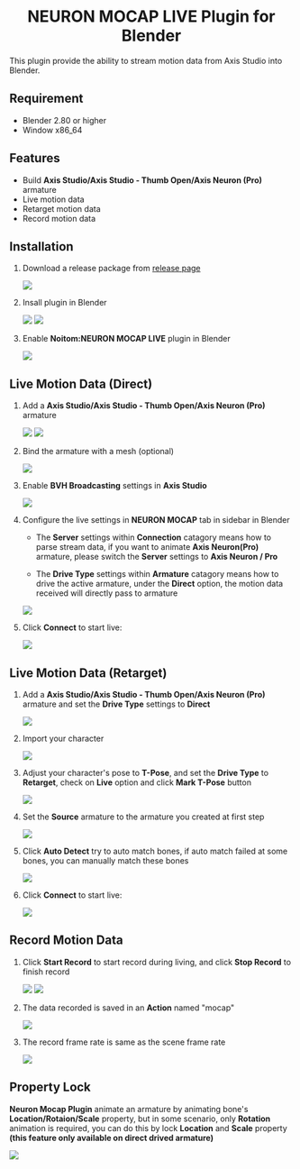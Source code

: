 # <center>NEURON MOCAP LIVE Plugin for Blender</center>

This plugin provide the ability to stream motion data from Axis Studio into Blender.

## Requirement
- Blender 2.80 or higher
- Window x86_64 

## Features
- Build **Axis Studio/Axis Studio - Thumb Open/Axis Neuron (Pro)** armature 
- Live motion data
- Retarget motion data
- Record motion data

## Installation
1. Download a release package from [release page](https://github.com/pnmocap/neuron_mocap_live-blender/releases)

   ![](img/install_01.png)

2. Insall plugin in Blender

   ![](img/install_02.png)
   ![](img/install_03.png)

3. Enable **Noitom:NEURON MOCAP LIVE** plugin in Blender
   
   ![](img/install_04.png)

## Live Motion Data (Direct)
1. Add a **Axis Studio/Axis Studio - Thumb Open/Axis Neuron (Pro)** armature
   
   ![](img/stream_01.png)
   ![](img/stream_02.png)

2. Bind the armature with a mesh (optional)
   
   ![](img/stream_03.png)

3. Enable **BVH Broadcasting** settings in **Axis Studio**
 
   ![](img/stream_04.png)

4. Configure the live settings in **NEURON MOCAP** tab in sidebar in Blender
   
   - The **Server** settings within **Connection** catagory means how to parse stream data, if you want to animate **Axis Neuron(Pro)** armature, please switch the **Server** settings to **Axis Neuron / Pro**

   - The **Drive Type** settings within **Armature** catagory means how to drive the active armature, under the **Direct** option, the motion data received will directly pass to armature 

   ![](img/stream_05.png)

5. Click **Connect** to start live:
   
   ![](img/stream_06.png)

## Live Motion Data (Retarget)
1. Add a **Axis Studio/Axis Studio - Thumb Open/Axis Neuron (Pro)** armature and set the **Drive Type** settings to **Direct**

   ![](img/retarget_01.png)

2. Import your character
    
   ![](img/retarget_02.png)

3. Adjust your character's pose to **T-Pose**, and set the **Drive Type** to **Retarget**, check on **Live** option and click **Mark T-Pose** button

   ![](img/retarget_03.png)

4. Set the **Source** armature to the armature you created at first step

   ![](img/retarget_04.png)

5. Click **Auto Detect** try to auto match bones, if auto match failed at some bones, you can manually match these bones

   ![](img/retarget_05.png)

6. Click **Connect** to start live:

   ![](img/retarget_06.png)

## Record Motion Data

1. Click **Start Record** to start record during living, and click **Stop Record** to finish record
   
   ![](img/record_01.png)
   ![](img/record_02.png)

2. The data recorded is saved in an **Action** named "mocap"
   
   ![](img/record_03.png)

3. The record frame rate is same as the scene frame rate

   ![](img/record_04.png)
   

## Property Lock

**Neuron Mocap Plugin** animate an armature by animating bone's **Location/Rotaion/Scale** property, but in some scenario, only **Rotation** animation is required, you can do this by lock **Location** and **Scale** property **(this feature only available on direct drived armature)**

   ![](img/props_lock_01.png)
